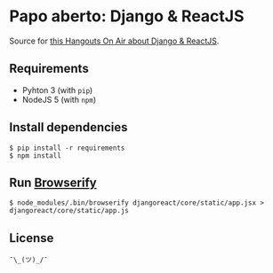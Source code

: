 # Papo aberto: Django & ReactJS

Source for [this Hangouts On Air about Django & ReactJS](https://youtu.be/nMa78SBA-iM).

## Requirements

* Pyhton 3 (with `pip`)
* NodeJS 5 (with `npm`)

## Install dependencies

```console
$ pip install -r requirements
$ npm install
```

## Run [Browserify](http://browserify.org/)

```console
$ node_modules/.bin/browserify djangoreact/core/static/app.jsx > djangoreact/core/static/app.js
```

## License

`¯\_(ツ)_/¯`